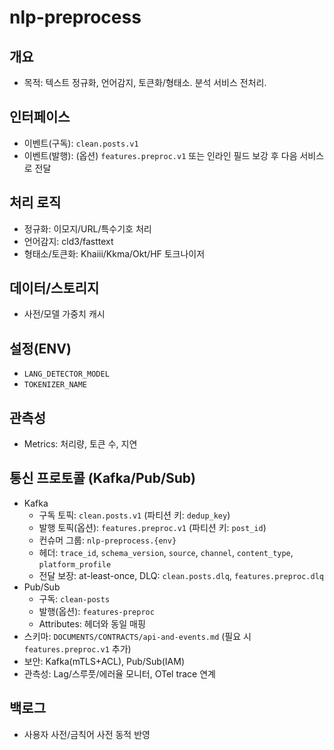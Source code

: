 # nlp-preprocess

## 개요
- 목적: 텍스트 정규화, 언어감지, 토큰화/형태소. 분석 서비스 전처리.

## 인터페이스
- 이벤트(구독): `clean.posts.v1`
- 이벤트(발행): (옵션) `features.preproc.v1` 또는 인라인 필드 보강 후 다음 서비스로 전달

## 처리 로직
- 정규화: 이모지/URL/특수기호 처리
- 언어감지: cld3/fasttext
- 형태소/토큰화: Khaiii/Kkma/Okt/HF 토크나이저

## 데이터/스토리지
- 사전/모델 가중치 캐시

## 설정(ENV)
- `LANG_DETECTOR_MODEL`
- `TOKENIZER_NAME`

## 관측성
- Metrics: 처리량, 토큰 수, 지연

## 통신 프로토콜 (Kafka/Pub/Sub)
- Kafka
  - 구독 토픽: `clean.posts.v1` (파티션 키: `dedup_key`)
  - 발행 토픽(옵션): `features.preproc.v1` (파티션 키: `post_id`)
  - 컨슈머 그룹: `nlp-preprocess.{env}`
  - 헤더: `trace_id`, `schema_version`, `source`, `channel`, `content_type`, `platform_profile`
  - 전달 보장: at-least-once, DLQ: `clean.posts.dlq`, `features.preproc.dlq`
- Pub/Sub
  - 구독: `clean-posts`
  - 발행(옵션): `features-preproc`
  - Attributes: 헤더와 동일 매핑
- 스키마: `DOCUMENTS/CONTRACTS/api-and-events.md` (필요 시 `features.preproc.v1` 추가)
- 보안: Kafka(mTLS+ACL), Pub/Sub(IAM)
- 관측성: Lag/스루풋/에러율 모니터, OTel trace 연계

## 백로그
- 사용자 사전/금칙어 사전 동적 반영

